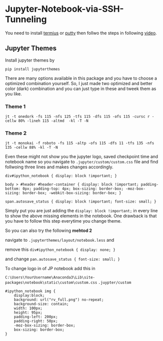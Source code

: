 # Jupyter-Notebook-via-SSH-Tunneling

You need to install [termius](https://www.termius.com/windows) or [putty](https://www.chiark.greenend.org.uk/~sgtatham/putty/latest.html) then follwo the steps in following [video](https://www.youtube.com/watch?v=RsLDwDCIDcM).


## Jupyter Themes
Install jupyter themes by

```
pip install jupyterthemes
```

There are many options available in this package and you have to choose a optimized combination yourself. So, I just made two optimized and better color (dark) combination and you can just type in these and tweek them as you like.

### Theme 1

```
jt -t onedork -fs 115 -nfs 125 -tfs 115 -dfs 115 -ofs 115 -cursc r -cellw 80% -lineh 115 -altmd  -kl -T -N
```

### Theme 2
```
jt -t monokai -f roboto -fs 115 -altp -ofs 115 -dfs 11 -tfs 135 -nfs 135 -cellw 88% -kl -T -N
```

Even these might not show you the jupyter logo, saved checkpoint time and notebook name so you navigate to `.jupyter/custom/custom.css` file and find follwoing three lines and makes changes accordingly.

```
div#ipython_notebook { display: block !important; }

body > #header #header-container { display: block !important; padding-bottom: 0px; padding-top: 4px; box-sizing: border-box; -moz-box-sizing: border-box; -webkit-box-sizing: border-box; }

span.autosave_status { display: block !important; font-size: small; }
```
Simply put you are just adding the `display: block !important;` in every line to show the above missing elements in the notebook.
One drawback is that you have to follow this step everytime  you change theme.

So you can also try the following **mehtod 2**

navigate to  `.jupyterthemes/layout/notebook.less` and

remove this
```div#ipython_notebook { display: none; }```

and change
```pan.autosave_status { font-size: small; }```

To change logo in of JP notebook add this in 

`C:\Users\YourUsername\Anaconda3\Lib\site-packages\notebook\static\custom\custom.css`
`.juypter/custom`

```
#ipython_notebook img {                                                                                        
    display:block;	
    background: url("rv_full.png") no-repeat;
    background-size: contain;
    width: 100px;
    height: 95px;
    padding-left: 200px;
    padding-right: 50px;
    -moz-box-sizing: border-box;
    box-sizing: border-box;
}
```
